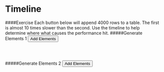 Timeline
========

####Exercise
Each button below will append 4000 rows to a table. The first is almost 10 times slower than the second. Use the timeline to help determine where what causes the performance hit.
#####Generate Elements 1
<button id="add1">Add Elements</button>
<div style="max-height: 100px; overflow: auto;">
	<table id="table1"></table>
</div>

#####Generate Elements 2
<button id="add2">Add Elements</button>
<div style="max-height: 100px; overflow: auto;">
	<table id="table2"></table>
</div>

<script src="../timeline/table-perf.js"></script>